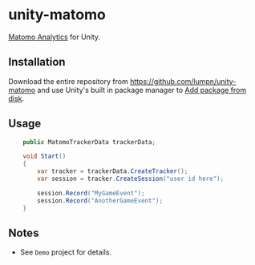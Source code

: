 # unity-matomo
[Matomo Analytics](https://matomo.org) for Unity.

## Installation
Download the entire repository from https://github.com/lumpn/unity-matomo and use Unity's built in package manager to [Add package from disk](https://docs.unity3d.com/Manual/upm-ui-local.html).

## Usage
```csharp
    public MatomoTrackerData trackerData;

    void Start()
    {
        var tracker = trackerData.CreateTracker();
        var session = tracker.CreateSession("user id here");

        session.Record("MyGameEvent");
        session.Record("AnotherGameEvent");
    }
```

## Notes
* See `Demo` project for details.
